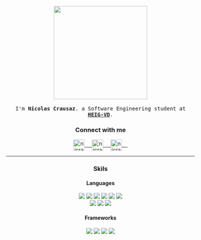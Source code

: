 <p align="center">
  <img src="https://camo.githubusercontent.com/8bf6f6d78abc81fcf9c49f10649423e73ea44bc248e83aaae8759d401c829a84/68747470733a2f2f70687973696373677572756b756c2e66696c65732e776f726470726573732e636f6d2f323031392f30322f6368617261637465722d312e676966" width="250px">
  <br><br>
  <samp>
    I'm <b>Nicolas Crausaz</b>. a Software Engineering student at <a href="https://heig-vd.ch/"><b>HEIG-VD</b></a>.
  </samp>
</p>
  <div align="center">
    <h3 align="center">Connect with me</h3>
  <p align="center">
    <a href="https://crausaz.click" target="blank">
    <img align="center" alt="nicrausaz's website" width="30px" src="https://png.pngtree.com/png-vector/20190319/ourmid/pngtree-vector-web-icon-png-image_848026.jpg" /> &nbsp; &nbsp;
   </a>
   <a href="https://www.linkedin.com/in/nicolas-crausaz-861876104/" target="blank">
    <img align="center" alt="nicrausaz's LinkedIn" width="30px" src="https://www.vectorlogo.zone/logos/linkedin/linkedin-icon.svg" /> &nbsp; &nbsp;
   </a>
   <a href="https://www.instagram.com/nicrausaz/" target="blank">
    <img align="center" alt="nicrausaz's Instagram" width="30px" src="https://www.vectorlogo.zone/logos/instagram/instagram-icon.svg" /> &nbsp; &nbsp;
   </a>
  </p>
 </div>
<hr>
<div align="center">
    <h3 align="center">Skils</h3>
  <h4> Languages </h4>
<span> 
  <img src="https://img.shields.io/badge/JavaScript-F7DF1E?style=for-the-badge&logo=javascript&logoColor=black">
  <img src="https://img.shields.io/badge/TypeScript-00599C?style=for-the-badge&logo=typescript&logoColor=white">
  <img src="https://img.shields.io/badge/Java-ED8B00?style=for-the-badge&logo=java&logoColor=white">
  <img src="https://img.shields.io/badge/C%2B%2B-00599C?style=for-the-badge&logo=c%2B%2B&logoColor=white">
  <img src="https://img.shields.io/badge/Go-1572B6?style=for-the-badge&logo=go&logoColor=white">
  <img src="https://img.shields.io/badge/Rust-9a4f2c?style=for-the-badge&logo=rust&logoColor=white">
  <br />
  <img src="https://img.shields.io/badge/PHP-777BB4?style=for-the-badge&logo=php&logoColor=white">
  <img src="https://img.shields.io/badge/HTML5-E34F26?style=for-the-badge&logo=html5&logoColor=white">
  <img src="https://img.shields.io/badge/CSS3-1572B6?style=for-the-badge&logo=css3&logoColor=white">
  

</span>

<h4> Frameworks </h4>
<span>
  <img src="https://img.shields.io/badge/Vue.js-42b883?style=for-the-badge&logo=vuejs&logoColor=white">
  <img src="https://img.shields.io/badge/React-20232A?style=for-the-badge&logo=react&logoColor=61DAFB">
  <img src="https://img.shields.io/badge/Laravel-FF2D20?style=for-the-badge&logo=laravel&logoColor=white">
  <img src="https://img.shields.io/badge/TailwindCSS-0ea4e9?style=for-the-badge&logo=tailwindcss&logoColor=white">
</span>
 </div>
